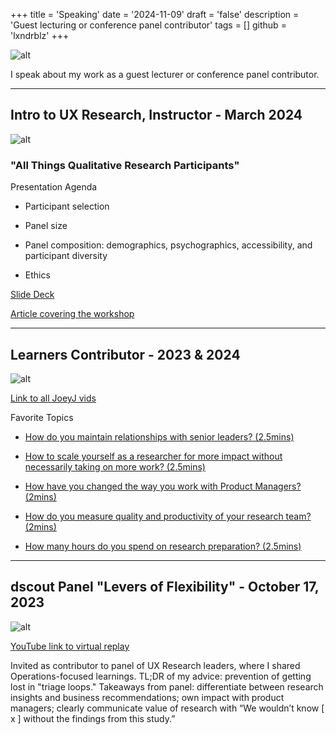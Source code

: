+++
title = 'Speaking'
date = '2024-11-09'
draft = 'false'
description = 'Guest lecturing or conference panel contributor'
tags = []
github = 'lxndrblz'
+++

![alt](/images/portfolio/leading/speaking.png)

I speak about my work as a guest lecturer or conference panel contributor.

***

## Intro to UX Research, Instructor - March 2024

![alt](/images/portfolio/leading/learners_intro_uxr.png)

### "All Things Qualitative Research Participants" 

Presentation Agenda 

* Participant selection 

* Panel size

* Panel composition: demographics, psychographics, accessibility, and participant diversity 

* Ethics

[Slide Deck](https://docs.google.com/presentation/d/1XzvOco0yGJKJr7C665GbZyvsddSamo1K7EjXZwx1kjc/edit#slide=id.g2bf6f150df8_0_11)

[Article covering the workshop](https://www.linkedin.com/pulse/6-how-navigate-qualitative-research-select-right-dabhade-she-her--9vg2f/?trackingId=NBg4JRc2SLqRy6vXCNWrWw%3D%3D) 

***

## Learners Contributor - 2023 & 2024

![alt](/images/portfolio/leading/joeyj_learners.png)

[Link to all JoeyJ vids](https://landing.joinlearners.com/creator/joey-jakob)

Favorite Topics

- [How do you maintain relationships with senior leaders? (2.5mins)](https://landing.joinlearners.com/talk/how-do-you-maintain-relationships-with-senior-leadership_)

- [How to scale yourself as a researcher for more impact without necessarily taking on more work? (2.5mins)](https://landing.joinlearners.com/talk/how-can-you-scale-yourself-as-a-researcher-for-more-impact-without-necessarily-taking-on-more-work_)

- [How have you changed the way you work with Product Managers? (2mins)](https://landing.joinlearners.com/talk/how-have-you-changed-the-way-you-work-with-pms__)

- [How do you measure quality and productivity of your research team? (2mins)](https://landing.joinlearners.com/talk/how-do-you-measure-quality-and-productivity-of-your-research-team)

- [How many hours do you spend on research preparation? (2.5mins)](https://landing.joinlearners.com/talk/how-many-hours-do-you-spend-on-research-preparation)

***

## dscout Panel "Levers of Flexibility" - October 17, 2023

![alt](/images/portfolio/leading/colab.jpeg)

[YouTube link to virtual replay](https://youtu.be/YhvE8whw9QU?t=923&si=osfCaQJUTHW18ef0)

Invited as contributor to panel of UX Research leaders, where I shared Operations-focused learnings. TL;DR of my advice: prevention of getting lost in "triage loops." Takeaways from panel: differentiate between research insights and business recommendations; own impact with product managers; clearly communicate value of research with “We wouldn’t know [ x ] without the findings from this study.” 

